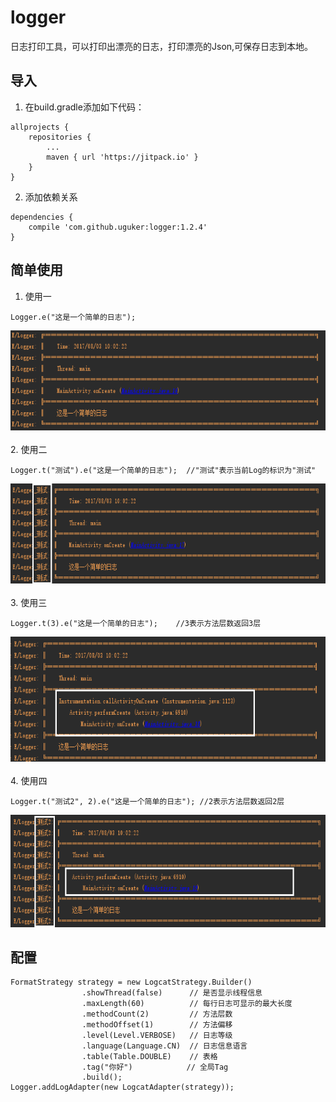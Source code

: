 # logger
日志打印工具，可以打印出漂亮的日志，打印漂亮的Json,可保存日志到本地。

## 导入
1. 在build.gradle添加如下代码：<br>
```
allprojects {
	repositories {
		...
		maven { url 'https://jitpack.io' }
	}
}
```
2. 添加依赖关系
```
dependencies {
	compile 'com.github.uguker:logger:1.2.4'
}
```
## 简单使用
1. 使用一
```
Logger.e("这是一个简单的日志");
```
<img src="https://github.com/uguker/logger/blob/master/screenshot/loge_1.png" height="160"><br><br>
2. 使用二
```
Logger.t("测试").e("这是一个简单的日志");  //"测试"表示当前Log的标识为"测试"
```
<img src="https://github.com/uguker/logger/blob/master/screenshot/loge_2.png" height="160"><br><br>
3. 使用三
```
Logger.t(3).e("这是一个简单的日志");    //3表示方法层数返回3层
```
<img src="https://github.com/uguker/logger/blob/master/screenshot/loge_3.png" height="200"><br><br>
4. 使用四
```
Logger.t("测试2", 2).e("这是一个简单的日志"); //2表示方法层数返回2层
```
<img src="https://github.com/uguker/logger/blob/master/screenshot/loge_4.png" height="180"><br>
## 配置
```
FormatStrategy strategy = new LogcatStrategy.Builder()
                .showThread(false)      // 是否显示线程信息
                .maxLength(60)          // 每行日志可显示的最大长度
                .methodCount(2)         // 方法层数
                .methodOffset(1)        // 方法偏移
                .level(Level.VERBOSE)   // 日志等级
                .language(Language.CN)  // 日志信息语言
                .table(Table.DOUBLE)    // 表格
                .tag("你好")            // 全局Tag
                .build();
Logger.addLogAdapter(new LogcatAdapter(strategy));
```

